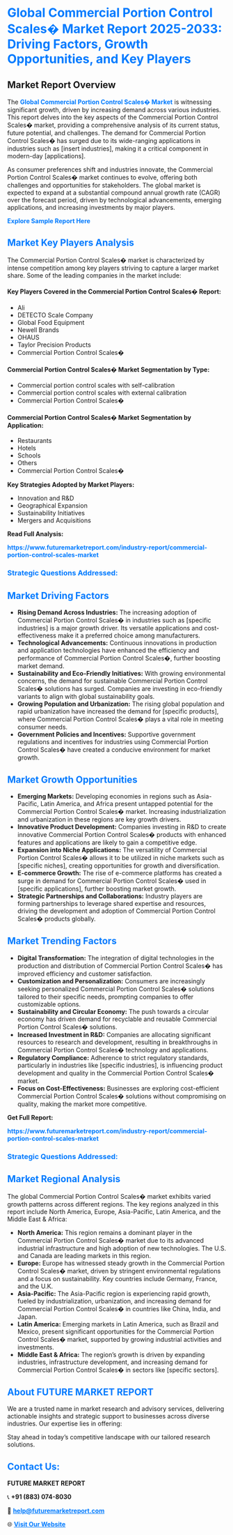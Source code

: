 <h1 style="color: #007BFF;">Global Commercial Portion Control Scales� Market Report 2025-2033: Driving Factors, Growth Opportunities, and Key Players</h1>

<section id="overview">
<h2>Market Report Overview</h2>
<p>The <a href="https://www.futuremarketreport.com/industry-report/commercial-portion-control-scales-market" style="color: #007BFF; text-decoration: none;"><strong>Global Commercial Portion Control Scales� Market</strong></a> is witnessing significant growth, driven by increasing demand across various industries. This report delves into the key aspects of the Commercial Portion Control Scales� market, providing a comprehensive analysis of its current status, future potential, and challenges. The demand for Commercial Portion Control Scales� has surged due to its wide-ranging applications in industries such as [insert industries], making it a critical component in modern-day [applications].</p>
<p>As consumer preferences shift and industries innovate, the Commercial Portion Control Scales� market continues to evolve, offering both challenges and opportunities for stakeholders. The global market is expected to expand at a substantial compound annual growth rate (CAGR) over the forecast period, driven by technological advancements, emerging applications, and increasing investments by major players.</p>
</section>

<section id="overview">
<p><a href="https://www.futuremarketreport.com/request-sample/reportId=42651" style="color: #007BFF; text-decoration: none;"><strong>Explore Sample Report Here</strong></a></p>
</section>

<section id="key-players">
<h2 style="color: #007BFF;">Market Key Players Analysis</h2>
<p>The Commercial Portion Control Scales� market is characterized by intense competition among key players striving to capture a larger market share. Some of the leading companies in the market include:</p>
<h4>Key Players Covered in the Commercial Portion Control Scales� Report:</h4>
<ul><li>Ali</li><li>DETECTO Scale Company</li><li>Global Food Equipment</li><li>Newell Brands</li><li>OHAUS</li><li>Taylor Precision Products</li><li>Commercial Portion Control Scales�</li></ul>
<h4>Commercial Portion Control Scales� Market Segmentation by Type:</h4>
<ul><li>Commercial portion control scales with self-calibration</li><li>Commercial portion control scales with external calibration</li><li>Commercial Portion Control Scales�</li></ul>

<h4>Commercial Portion Control Scales� Market Segmentation by Application:</h4>
<ul><li>Restaurants</li><li>Hotels</li><li>Schools</li><li>Others</li><li>Commercial Portion Control Scales�</li></ul>
<p><strong>Key Strategies Adopted by Market Players:</strong></p>
<ul>
<li>Innovation and R&D</li>
<li>Geographical Expansion</li>
<li>Sustainability Initiatives</li>
<li>Mergers and Acquisitions</li>
</ul>
</section>

<section>
<p><strong>Read Full Analysis: </strong></p><a href="https://www.futuremarketreport.com/industry-report/commercial-portion-control-scales-market" style="color: #007BFF; text-decoration: none;"><strong>https://www.futuremarketreport.com/industry-report/commercial-portion-control-scales-market</strong></a>
<h3 style="color: #007BFF;">Strategic Questions Addressed:</h3>
</section>

<section id="driving-factors">
<h2 style="color: #007BFF;">Market Driving Factors</h2>
<ul>
<li><strong>Rising Demand Across Industries:</strong> The increasing adoption of Commercial Portion Control Scales� in industries such as [specific industries] is a major growth driver. Its versatile applications and cost-effectiveness make it a preferred choice among manufacturers.</li>
<li><strong>Technological Advancements:</strong> Continuous innovations in production and application technologies have enhanced the efficiency and performance of Commercial Portion Control Scales�, further boosting market demand.</li>
<li><strong>Sustainability and Eco-Friendly Initiatives:</strong> With growing environmental concerns, the demand for sustainable Commercial Portion Control Scales� solutions has surged. Companies are investing in eco-friendly variants to align with global sustainability goals.</li>
<li><strong>Growing Population and Urbanization:</strong> The rising global population and rapid urbanization have increased the demand for [specific products], where Commercial Portion Control Scales� plays a vital role in meeting consumer needs.</li>
<li><strong>Government Policies and Incentives:</strong> Supportive government regulations and incentives for industries using Commercial Portion Control Scales� have created a conducive environment for market growth.</li>
</ul>
</section>

<section id="growth-opportunities">
<h2 style="color: #007BFF;">Market Growth Opportunities</h2>
<ul>
<li><strong>Emerging Markets:</strong> Developing economies in regions such as Asia-Pacific, Latin America, and Africa present untapped potential for the Commercial Portion Control Scales� market. Increasing industrialization and urbanization in these regions are key growth drivers.</li>
<li><strong>Innovative Product Development:</strong> Companies investing in R&D to create innovative Commercial Portion Control Scales� products with enhanced features and applications are likely to gain a competitive edge.</li>
<li><strong>Expansion into Niche Applications:</strong> The versatility of Commercial Portion Control Scales� allows it to be utilized in niche markets such as [specific niches], creating opportunities for growth and diversification.</li>
<li><strong>E-commerce Growth:</strong> The rise of e-commerce platforms has created a surge in demand for Commercial Portion Control Scales� used in [specific applications], further boosting market growth.</li>
<li><strong>Strategic Partnerships and Collaborations:</strong> Industry players are forming partnerships to leverage shared expertise and resources, driving the development and adoption of Commercial Portion Control Scales� products globally.</li>
</ul>
</section>

<section id="trending-factors">
<h2 style="color: #007BFF;">Market Trending Factors</h2>
<ul>
<li><strong>Digital Transformation:</strong> The integration of digital technologies in the production and distribution of Commercial Portion Control Scales� has improved efficiency and customer satisfaction.</li>
<li><strong>Customization and Personalization:</strong> Consumers are increasingly seeking personalized Commercial Portion Control Scales� solutions tailored to their specific needs, prompting companies to offer customizable options.</li>
<li><strong>Sustainability and Circular Economy:</strong> The push towards a circular economy has driven demand for recyclable and reusable Commercial Portion Control Scales� solutions.</li>
<li><strong>Increased Investment in R&D:</strong> Companies are allocating significant resources to research and development, resulting in breakthroughs in Commercial Portion Control Scales� technology and applications.</li>
<li><strong>Regulatory Compliance:</strong> Adherence to strict regulatory standards, particularly in industries like [specific industries], is influencing product development and quality in the Commercial Portion Control Scales� market.</li>
<li><strong>Focus on Cost-Effectiveness:</strong> Businesses are exploring cost-efficient Commercial Portion Control Scales� solutions without compromising on quality, making the market more competitive.</li>
</ul>
</section>

<section>
<p><strong>Get Full Report: </strong></p><a href="https://www.futuremarketreport.com/industry-report/commercial-portion-control-scales-market" style="color: #007BFF; text-decoration: none;"><strong>https://www.futuremarketreport.com/industry-report/commercial-portion-control-scales-market</strong></a>
<h3 style="color: #007BFF;">Strategic Questions Addressed:</h3>
</section>


<section id="regional-analysis">
<h2 style="color: #007BFF;">Market Regional Analysis</h2>
<p>The global Commercial Portion Control Scales� market exhibits varied growth patterns across different regions. The key regions analyzed in this report include North America, Europe, Asia-Pacific, Latin America, and the Middle East & Africa:</p>
<ul>
<li><strong>North America:</strong> This region remains a dominant player in the Commercial Portion Control Scales� market due to its advanced industrial infrastructure and high adoption of new technologies. The U.S. and Canada are leading markets in this region.</li>
<li><strong>Europe:</strong> Europe has witnessed steady growth in the Commercial Portion Control Scales� market, driven by stringent environmental regulations and a focus on sustainability. Key countries include Germany, France, and the U.K.</li>
<li><strong>Asia-Pacific:</strong> The Asia-Pacific region is experiencing rapid growth, fueled by industrialization, urbanization, and increasing demand for Commercial Portion Control Scales� in countries like China, India, and Japan.</li>
<li><strong>Latin America:</strong> Emerging markets in Latin America, such as Brazil and Mexico, present significant opportunities for the Commercial Portion Control Scales� market, supported by growing industrial activities and investments.</li>
<li><strong>Middle East & Africa:</strong> The region’s growth is driven by expanding industries, infrastructure development, and increasing demand for Commercial Portion Control Scales� in sectors like [specific sectors].</li>
</ul>
</section>

<footer>
<h2 style="color: #007BFF;">About FUTURE MARKET REPORT</h2>
<p>We are a trusted name in market research and advisory services, delivering actionable insights and strategic support to businesses across diverse industries. Our expertise lies in offering:</p>

<p>Stay ahead in today’s competitive landscape with our tailored research solutions.</p>

<h2 style="color: #007BFF;">Contact Us:</h2>
<p><strong>FUTURE MARKET REPORT</strong></p>
<p>📞 <strong>+91 (883) 074-8030</strong></p>
<p>📧 <strong><a href="mailto:help@futuremarketreport.com" style="color: #007BFF;">help@futuremarketreport.com</a></strong></p>
<p>🌐 <strong><a href="https://www.futuremarketreport.com/" style="color: #007BFF;">Visit Our Website</a></strong></p>
</footer>